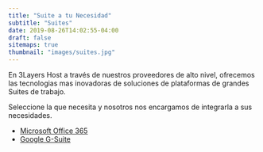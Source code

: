 ```yaml
---
title: "Suite a tu Necesidad"
subtitle: "Suites"
date: 2019-08-26T14:02:55-04:00
draft: false
sitemaps: true
thumbnail: "images/suites.jpg"
---
```


En 3Layers Host a través de nuestros proveedores de alto nivel, ofrecemos las tecnologias mas inovadoras de soluciones de plataformas de grandes Suites de trabajo.

Seleccione la que necesita y nosotros nos encargamos de integrarla a sus necesidades.

- [Microsoft Office 365](/suites/microsoft-office-365/)
- [Google G-Suite](/suites/google-g-suite/)